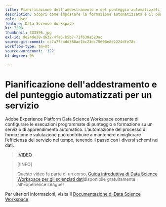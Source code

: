 ```yaml
---
title: Pianificazione dell'addestramento e del punteggio automatizzati per un servizio
description: Scopri come impostare la formazione automatizzata e il punteggio per un servizio in Data Science Workspace.
role: User
feature: Data Science Workspace
kt: 7293
thumbnail: 333596.jpg
exl-id: de24de28-d632-4fa5-b5b7-71f638a523ac
source-git-commit: cc7a77c4dd380ae1bc23dc75608e8e2224dfe78c
workflow-type: tm+mt
source-wordcount: '122'
ht-degree: 9%

---
```


# Pianificazione dell&#39;addestramento e del punteggio automatizzati per un servizio

Adobe Experience Platform Data Science Workspace consente di configurare le esecuzioni programmate di punteggio e formazione su un servizio di apprendimento automatico. L’automazione del processo di formazione e valutazione può contribuire a mantenere e migliorare l’efficienza del servizio nel tempo, tenendo il passo con i diversi schemi nei dati.

>[!VIDEO](https://video.tv.adobe.com/v/333596?quality=12&learn=on)

>[!INFO]
>
> Questo video fa parte di un corso, [Guida introduttiva di Data Science Workspace per gli scienziati dati](https://experienceleague.adobe.com/?recommended=ExperiencePlatform-U-1-2021.1.dsw)disponibile gratuitamente all&#39;Experience League!

Per ulteriori informazioni, visita il [Documentazione di Data Science Workspace](https://experienceleague.adobe.com/docs/experience-platform/data-science-workspace/home.html?lang=it).